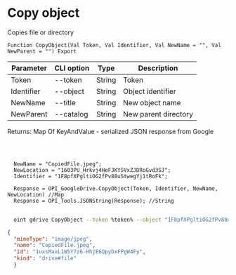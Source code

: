 ﻿---
sidebar_position: 7
---

# Copy object
 Copies file or directory



`Function CopyObject(Val Token, Val Identifier, Val NewName = "", Val NewParent = "") Export`

  | Parameter | CLI option | Type | Description |
  |-|-|-|-|
  | Token | --token | String | Token |
  | Identifier | --object | String | Object identifier |
  | NewName | --title | String | New object name |
  | NewParent | --catalog | String | New parent directory |

  
  Returns:  Map Of KeyAndValue - serialized JSON response from Google

<br/>




```bsl title="Code example"
  
  NewName = "CopiedFile.jpeg";
  NewLocation = "1603PU_Hrkvj4HeFJKYSVxZJDRoGvd3SJ";
  Identifier = "1F8pfXPgltiOG2fPv88uStwegYj1tRoFk";
  
  Response = OPI_GoogleDrive.CopyObject(Token, Identifier, NewName, NewLocation) //Map
  Response = OPI_Tools.JSONString(Response); //String
```



```sh title="CLI command example"
    
  oint gdrive CopyObject --token %token% --object "1F8pfXPgltiOG2fPv88uStwegYj1tRoFk" --title %title% --catalog %catalog%

```

```json title="Result"
{
  "mimeType": "image/jpeg",
  "name": "CopiedFile.jpeg",
  "id": "1uxsMaxL1W5Y7z6-HhjE6QpyDxFPgW4Fy",
  "kind": "drive#file"
  }
```
